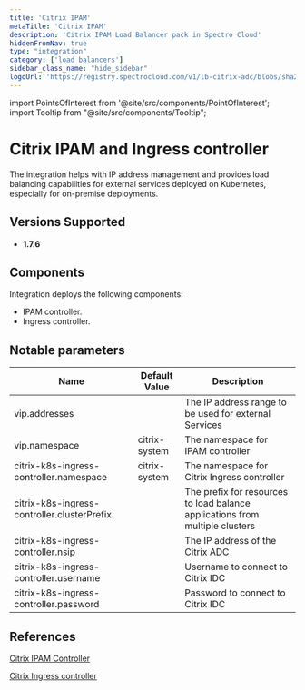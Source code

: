 ```yaml
---
title: 'Citrix IPAM'
metaTitle: 'Citrix IPAM'
description: 'Citrix IPAM Load Balancer pack in Spectro Cloud'
hiddenFromNav: true
type: "integration"
category: ['load balancers']
sidebar_class_name: "hide_sidebar"
logoUrl: 'https://registry.spectrocloud.com/v1/lb-citrix-adc/blobs/sha256:17f8ebc0dc69d329a39e5d27fc0ce3574034d18ab1776fabda396c5403b0bd86?type=image/png'
---
```





import PointsOfInterest from '@site/src/components/PointOfInterest';
import Tooltip from "@site/src/components/Tooltip";


# Citrix IPAM and Ingress controller

The integration helps with IP address management and provides load balancing capabilities for external services deployed on Kubernetes, especially for on-premise deployments.

## Versions Supported

<Tabs>
<TabItem value="1.7.x" label="1.7.x">

* **1.7.6**

</TabItem>
</Tabs>

## Components

Integration deploys the following components:

* IPAM controller.
* Ingress controller.

## Notable parameters

| Name | Default Value | Description |
| --- | --- | --- |
| vip.addresses | | The IP address range to be used for external Services |
| vip.namespace | citrix-system | The namespace for IPAM controller |
| citrix-k8s-ingress-controller.namespace | citrix-system | The namespace for Citrix Ingress controller |
| citrix-k8s-ingress-controller.clusterPrefix | | The prefix for resources to load balance applications from multiple clusters |
| citrix-k8s-ingress-controller.nsip | | The IP address of the Citrix ADC |
| citrix-k8s-ingress-controller.username | | Username to connect to Citrix IDC |
| citrix-k8s-ingress-controller.password | | Password to connect to Citrix IDC |

## References

[Citrix IPAM Controller](https://developer-docs.citrix.com/projects/citrix-k8s-ingress-controller/en/latest/crds/vip/)

[Citrix Ingress controller](https://developer-docs.citrix.com/projects/citrix-k8s-ingress-controller/en/latest/network/type_loadbalancer/#expose-services-of-type-loadbalancer-using-an-ip-address-from-the-citrix-ipam-controller)
